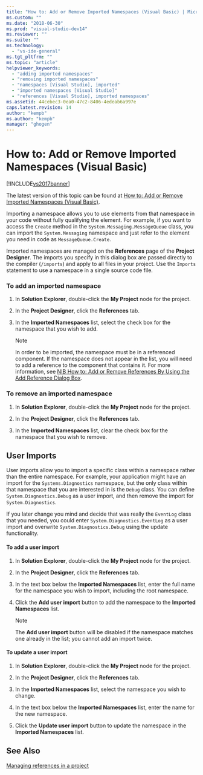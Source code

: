 ```yaml
---
title: "How to: Add or Remove Imported Namespaces (Visual Basic) | Microsoft Docs"
ms.custom: ""
ms.date: "2018-06-30"
ms.prod: "visual-studio-dev14"
ms.reviewer: ""
ms.suite: ""
ms.technology: 
  - "vs-ide-general"
ms.tgt_pltfrm: ""
ms.topic: "article"
helpviewer_keywords: 
  - "adding imported namespaces"
  - "removing imported namespaces"
  - "namespaces [Visual Studio], imported"
  - "imported namespaces [Visual Studio]"
  - "references [Visual Studio], imported namespaces"
ms.assetid: 44cebec3-0ea0-47c2-8406-4edeab6a997e
caps.latest.revision: 14
author: "kempb"
ms.author: "kempb"
manager: "ghogen"
---
```

# How to: Add or Remove Imported Namespaces (Visual Basic)
[!INCLUDE[vs2017banner](../includes/vs2017banner.md)]

The latest version of this topic can be found at [How to: Add or Remove Imported Namespaces (Visual Basic)](https://docs.microsoft.com/visualstudio/ide/how-to-add-or-remove-imported-namespaces-visual-basic).  
  
Importing a namespace allows you to use elements from that namespace in your code without fully qualifying the element. For example, if you want to access the `Create` method in the `System.Messaging.MessageQueue` class, you can import the `System.Messaging` namespace and just refer to the element you need in code as `MessageQueue.Create`.  
  
 Imported namespaces are managed on the **References** page of the **Project Designer**. The imports you specify in this dialog box are passed directly to the compiler (`/imports`) and apply to all files in your project. Use the `Imports` statement to use a namespace in a single source code file.  
  
### To add an imported namespace  
  
1.  In **Solution Explorer**, double-click the **My Project** node for the project.  
  
2.  In the **Project Designer**, click the **References** tab.  
  
3.  In the **Imported Namespaces** list, select the check box for the namespace that you wish to add.  
  
    > [!NOTE]
    >  In order to be imported, the namespace must be in a referenced component. If the namespace does not appear in the list, you will need to add a reference to the component that contains it. For more information, see [NIB How to: Add or Remove References By Using the Add Reference Dialog Box](http://msdn.microsoft.com/en-us/3bd75d61-f00c-47c0-86a2-dd1f20e231c9).  
  
### To remove an imported namespace  
  
1.  In **Solution Explorer**, double-click the **My Project** node for the project.  
  
2.  In the **Project Designer**, click the **References** tab.  
  
3.  In the **Imported Namespaces** list, clear the check box for the namespace that you wish to remove.  
  
## User Imports  
 User imports allow you to import a specific class within a namespace rather than the entire namespace. For example, your application might have an import for the `Systems.Diagnostics` namespace, but the only class within that namespace that you are interested in is the `Debug` class. You can define `System.Diagnostics.Debug` as a user import, and then remove the import for `System.Diagnostics`.  
  
 If you later change you mind and decide that was really the `EventLog` class that you needed, you could enter `System.Diagnostics.EventLog` as a user import and overwrite `System.Diagnostics.Debug` using the update functionality.  
  
#### To add a user import  
  
1.  In **Solution Explorer**, double-click the **My Project** node for the project.  
  
2.  In the **Project Designer**, click the **References** tab.  
  
3.  In the text box below the **Imported Namespaces** list, enter the full name for the namespace you wish to import, including the root namespace.  
  
4.  Click the **Add user import** button to add the namespace to the **Imported Namespaces** list.  
  
    > [!NOTE]
    >  The **Add user import** button will be disabled if the namespace matches one already in the list; you cannot add an import twice.  
  
#### To update a user import  
  
1.  In **Solution Explorer**, double-click the **My Project** node for the project.  
  
2.  In the **Project Designer**, click the **References** tab.  
  
3.  In the **Imported Namespaces** list, select the namespace you wish to change.  
  
4.  In the text box below the **Imported Namespaces** list, enter the name for the new namespace.  
  
5.  Click the **Update user import** button to update the namespace in the **Imported Namespaces** list.  
  
## See Also  
 [Managing references in a project](../ide/managing-references-in-a-project.md)



